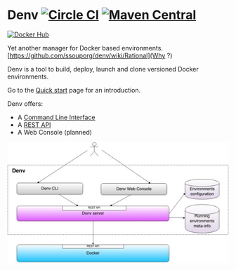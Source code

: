 Denv [![Circle CI](https://circleci.com/gh/ssouporg/denv.svg?style=badge)](https://circleci.com/gh/ssouporg/denv) [![Maven Central](https://maven-badges.herokuapp.com/maven-central/org.ssoup.denv/denv/badge.svg)](https://maven-badges.herokuapp.com/maven-central/org.ssoup.denv/denv)
====
[![Docker Hub](http://dockeri.co/image/alebellu/denv)](https://registry.hub.docker.com/u/alebellu/denv/)

Yet another manager for Docker based environments. [https://github.com/ssouporg/denv/wiki/Rational](Why ?)

Denv is a tool to build, deploy, launch and clone versioned Docker environments.

Go to the [Quick start](https://github.com/ssouporg/denv/wiki/Quick-start) page for an introduction.

Denv offers:

- A [Command Line Interface](https://github.com/ssouporg/denv/wiki/CLI-Commands)
- A [REST API](https://github.com/ssouporg/denv/wiki/REST-API)
- A Web Console (planned)

![Denv L](docs/images/denv_small.jpg "Denv")
